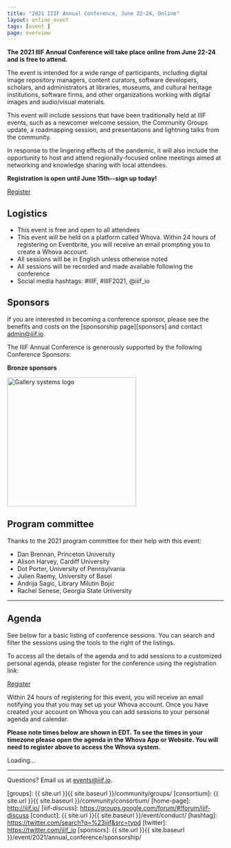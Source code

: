 ```yaml
---
title: "2021 IIIF Annual Conference, June 22-24, Online"
layout: online_event
tags: [event ]
page: overview
---
```


<!-- <script type="text/javascript" src="//cdnjs.cloudflare.com/ajax/libs/jstimezonedetect/1.0.4/jstz.min.js"></script>
<script src="{{ site.url }}{{ site.baseurl }}/js/vendor/add-to-calendar.min.js"></script>
<script src="{{ site.url }}{{ site.baseurl }}/js/vendor/moment-with-locales.min.js"></script>
<script src="{{ site.url }}{{ site.baseurl }}/js/vendor/moment-timezone-with-data.js"></script> -->

**The 2021 IIIF Annual Conference will take place online from June 22-24 and is free to attend.**

The event is intended for a wide range of participants, including digital image repository managers, content curators, software developers, scholars, and administrators at libraries, museums, and cultural heritage institutions, software firms, and other organizations working with digital images and audio/visual materials.

This event will include sessions that have been traditionally held at IIIF events, such as a newcomer welcome session, the Community Groups update, a roadmapping session, and presentations and lightning talks from the community.

In response to the lingering effects of the pandemic, it will also include the opportunity to host and attend regionally-focused online meetings aimed at networking and knowledge sharing with local attendees.

**Registration is open until June 15th--sign up today!**

<p class="register"><a href="https://www.eventbrite.com/e/2021-iiif-annual-conference-registration-150096060357">Register</a></p>


## Logistics
* This event is free and open to all attendees
* This event will be held on a platform called Whova. Within 24 hours of registering on Eventbrite, you will receive an email prompting you to create a Whova account.
* All sessions will be in English unless otherwise noted
* All sessions will be recorded and made available following the conference
* Social media hashtags: #IIIF, #IIIF2021, @iiif_io

## Sponsors

If you are interested in becoming a conference sponsor, please see the benefits and costs on the [sponsorship page][sponsors] and contact <admin@iiif.io>.

The IIIF Annual Conference is generously supported by the following Conference Sponsors:

<!-- **Gold sponsors**  <br>
<a href="https://www.phaseone.com/" style="border-bottom: none"><img src="https://www.phaseone.com/~/media/Phase%20One/ASeriesTest/logo.ashx?h=75&la=en&w=120&hash=C7DE7F6657393312DB60AC3E388019D56CB6DAD4" alt='phase one logo' style="width: 300px"></a>
<a href="https://www.cogapp.com/" style="border-bottom: none"><img src="{{ site.url }}{{ site.baseurl }}/img/event/sponsors/Cogapp_Logo_lg_black.png" alt='Cogapp logo' style="width: 300px"></a>
<a href="https://www.oclc.org/" style="border-bottom: none"><img src="{{ site.url }}{{ site.baseurl }}/img/event/sponsors/oclc_logo.png" alt='OCLC logo' style="width: 300px"></a> -->

<!-- **Silver sponsors**  <br>
<a href="https://www.textandbytes.com/" style="border-bottom: none"><img src="{{ site.url }}{{ site.baseurl }}/img/event/sponsors/text_and_bytes_logo.png" alt='text and bytes logo' style="width: 300px"></a>
<a href="http://www.casalini.it/" style="border-bottom: none"><img src="{{ site.url }}{{ site.baseurl }}/img/event/sponsors/logo_casalini_atcult_300px.png" alt='Casalini logo' style="width: 300px"></a>
 -->

**Bronze sponsors**  <br>
<!-- <a href="https://www.veridiansoftware.com/" style="border-bottom: none"><img src="{{ site.url }}{{ site.baseurl }}/img/event/sponsors/VeridianLogoRGB1.jpg" alt='veridian software logo' style="width: 300px"></a> -->
<a href="https://gallerysystems.com/international-image-interoperability-framework-iiif/" style="border-bottom: none"><img src="{{ site.url }}{{ site.baseurl }}/img/event/sponsors/gslogo_highres.jpg" alt="Gallery systems logo" style="width: 300px"></a>
<!-- <a href="https://fromthepage.com/" style="border-bottom: none"><img src="{{ site.url }}{{ site.baseurl }}/img/event/sponsors/fromthepage_logo_300px.jpg" alt="From the Page logo" style="width: 250px"></a> -->

## Program committee
Thanks to the 2021 program committee for their help with this event:
* Dan Brennan, Princeton University
* Alison Harvey, Cardiff University
* Dot Porter, University of Pennsylvania
* Julien Raemy, University of Basel
* Andrija Sagic, Library Milutin Bojic
* Rachel Senese, Georgia State University

---

## Agenda

See below for a basic listing of conference sessions. You can search and filter the sessions using the tools to the right of the listings.

To access all the details of the agenda and to add sessions to a customized personal agenda, please register for the conference using the registration link:

<p class="register"><a href="https://www.eventbrite.com/e/2021-iiif-annual-conference-registration-150096060357">Register</a></p>

Within 24 hours of registering for this event, you will receive an email notifying you that you may set up your Whova account. Once you have created your account on Whova you can add sessions to your personal agenda and calendar.

__Please note times below are shown in EDT. To see the times in your timezone please open the agenda in the Whova App or Website. You will need to register above to access the Whova system.__

<div><div title="Whova event and conference app" id="whova-agendawidget"><p id="whova-loading">Loading...</p></div><script src="https://whova.com/static/frontend/agenda_webpage/js/embedagenda.js?eid=annua8_202106&host=https://whova.com" type="text/javascript"  id="embeded-agenda-script"></script></div>

---


Questions? Email us at <events@iiif.io>.

[iiif]: https://iiif.io/
[groups]: {{ site.url }}{{ site.baseurl }}/community/groups/
[consortium]: {{ site.url }}{{ site.baseurl }}/community/consortium/
[home-page]: http://iiif.io/
[iiif-discuss]: https://groups.google.com/forum/#!forum/iiif-discuss
[conduct]: {{ site.url }}{{ site.baseurl }}/event/conduct/
[hashtag]: https://twitter.com/search?q=%23iiif&src=typd
[twitter]: https://twitter.com/iiif_io
[sponsors]: {{ site.url }}{{ site.baseurl }}/event/2021/annual_conference/sponsorship/
